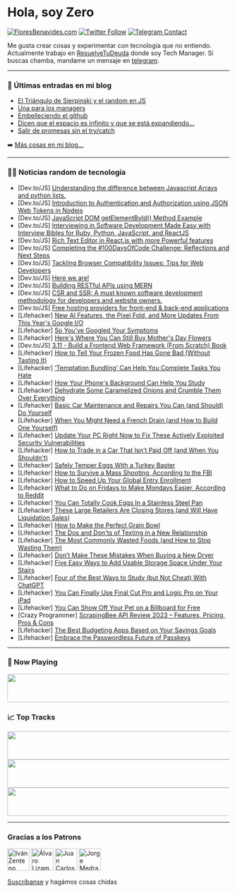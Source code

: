 # Hola, soy Zero

[![FloresBenavides.com](https://img.shields.io/website?down_message=oops&label=MiBlog&style=for-the-badge&up_message=online&url=https%3A%2F%2Ffloresbenavides.com)](https://floresbenavides.com) [![Twitter Follow](https://img.shields.io/twitter/follow/ZeroDragon?color=%231DA1F2&label=Follow&logo=twitter&logoColor=ffffff&style=for-the-badge)](https://twitter.com/zerodragon) [![Telegram Contact](https://img.shields.io/badge/escr%C3%ADbeme-ZeroDragon-%2326A5E4?style=for-the-badge&logo=telegram)](https://t.me/zerodragon)

Me gusta crear cosas y experimentar con tecnología que no entiendo.
Actualmente trabajo en [ResuelveTuDeuda](http://github.com/resuelve) donde soy Tech Manager.
Si buscas chamba, mandame un mensaje en [telegram](https://t.me/zerodragon).

---

### 📕 Últimas entradas en mi blog
<!-- BLOG-POST-LIST:START -->
- [El Triángulo de Sierpinski y el random en JS](https://floresbenavides.com/el-triangulo-de-sierpinski-y-el-random-en-js/)
- [Una para los managers](https://floresbenavides.com/una-para-los-managers/)
- [Embelleciendo el github](https://floresbenavides.com/embelleciendo-el-github/)
- [Dicen que el espacio es infinito y que se está expandiendo…](https://floresbenavides.com/dicen-que-el-espacio-es-infinito-y-que-se-esta-expandiendo/)
- [Salir de promesas sin el try/catch](https://floresbenavides.com/salir-de-promesas-sin-el-try-catch/)
<!-- BLOG-POST-LIST:END -->

➡️ [Más cosas en mi blog...](https://floresbenavides.com)

---

### 👨‍💻 Noticias random de tecnología
<!-- TECH-POSTS:START -->
- [Dev.to/JS] [Understanding the difference between Javascript Arrays and python lists.](https://dev.to/teekentx/understanding-the-difference-between-javascript-arrays-and-python-lists-5ci9)
- [Dev.to/JS] [Introduction to Authentication and Authorization using JSON Web Tokens in Nodejs](https://dev.to/tonieng/introduction-to-authentication-and-authorization-using-json-web-tokens-in-nodejs-p4a)
- [Dev.to/JS] [JavaScript DOM getElementById&lpar;&rpar; Method Example](https://dev.to/webvees/javascript-dom-getelementbyid-method-example-1l08)
- [Dev.to/JS] [Interviewing in Software Development Made Easy with Interview Bibles for Ruby, Python, JavaScript, and ReactJS](https://dev.to/nezirzahirovic/interviewing-in-software-development-made-easy-with-interview-bibles-for-ruby-python-javascript-and-reactjs-4al3)
- [Dev.to/JS] [Rich Text Editor in React.js with more Powerful features](https://dev.to/johnbabu021/rich-text-editor-in-reactjs-with-more-powerful-features-1oil)
- [Dev.to/JS] [Completing the #100DaysOfCode Challenge: Reflections and Next Steps](https://dev.to/arashjangali/completing-the-100daysofcode-challenge-reflections-and-next-steps-5cc4)
- [Dev.to/JS] [Tackling Browser Compatibility Issues: Tips for Web Developers](https://dev.to/tracy4code/tackling-browser-compatibility-issues-tips-for-web-developers-19lk)
- [Dev.to/JS] [Here we are!](https://dev.to/iosonoagenda/here-we-are-4lm4)
- [Dev.to/JS] [Building RESTful APIs using MERN](https://dev.to/alimalim77/building-restful-apis-using-mern-4pn9)
- [Dev.to/JS] [CSR and SSR: A must known software development methodology for developers and website owners.](https://dev.to/miracool/csr-and-ssr-a-must-known-software-development-methodology-for-developers-and-website-owners-13pc)
- [Dev.to/JS] [Free hosting providers for front-end &amp; back-end applications](https://dev.to/richixaws/free-hosting-providers-for-front-end-back-end-applications-b3f)
- [Lifehacker] [New AI Features, the Pixel Fold, and More Updates From This Year&#39;s Google I/O](https://lifehacker.com/new-ai-features-the-pixel-fold-and-more-updates-from-1850424583)
- [Lifehacker] [So You&#39;ve Googled Your Symptoms](https://lifehacker.com/so-youve-googled-your-symptoms-1850423805)
- [Lifehacker] [Here&#39;s Where You Can Still Buy Mother&#39;s Day Flowers](https://lifehacker.com/where-to-buy-last-minute-mothers-day-flowers-1825831926)
- [Dev.to/JS] [3.11 - Build a Frontend Web Framework &lpar;From Scratch&rpar; Book](https://dev.to/codingcatdev/311-build-a-frontend-web-framework-from-scratch-book-3405)
- [Lifehacker] [How to Tell Your Frozen Food Has Gone Bad &lpar;Without Tasting It&rpar;](https://lifehacker.com/how-to-tell-your-frozen-food-has-gone-bad-without-tast-1850424342)
- [Lifehacker] [‘Temptation Bundling’ Can Help You Complete Tasks You Hate](https://lifehacker.com/temptation-bundling-can-help-you-complete-tasks-you-h-1850424500)
- [Lifehacker] [How Your Phone&#39;s Background Can Help You Study](https://lifehacker.com/how-your-phones-background-can-help-you-study-1850424491)
- [Lifehacker] [Dehydrate Some Caramelized Onions and Crumble Them Over Everything](https://lifehacker.com/dehydrate-some-caramelized-onions-and-crumble-them-over-1850424677)
- [Lifehacker] [Basic Car Maintenance and Repairs You Can &lpar;and Should&rpar; Do Yourself](https://lifehacker.com/basic-car-maintenance-and-repairs-you-can-and-should-1850422201)
- [Lifehacker] [When You Might Need a French Drain &lpar;and How to Build One Yourself&rpar;](https://lifehacker.com/when-you-might-need-a-french-drain-and-how-to-build-on-1850421942)
- [Lifehacker] [Update Your PC Right Now to Fix These Actively Exploited Security Vulnerabilities](https://lifehacker.com/update-your-pc-right-now-to-fix-these-actively-exploite-1850423910)
- [Lifehacker] [How to Trade in a Car That Isn&#39;t Paid Off &lpar;and When You Shouldn&#39;t&rpar;](https://lifehacker.com/how-to-trade-in-a-car-that-isnt-paid-off-and-when-you-1850420830)
- [Lifehacker] [Safely Temper Eggs With a Turkey Baster](https://lifehacker.com/safely-temper-eggs-with-a-turkey-baster-1850420840)
- [Lifehacker] [How to Survive a Mass Shooting, According to the FBI](https://lifehacker.com/how-to-survive-a-mass-shooting-according-to-the-fbi-1850421431)
- [Lifehacker] [How to Speed Up Your Global Entry Enrollment](https://lifehacker.com/how-to-speed-up-your-global-entry-enrollment-1850422313)
- [Lifehacker] [What to Do on Fridays to Make Mondays Easier, According to Reddit](https://lifehacker.com/what-to-do-on-fridays-to-make-mondays-easier-according-1850420777)
- [Lifehacker] [You Can Totally Cook Eggs In a Stainless Steel Pan](https://lifehacker.com/you-can-totally-cook-eggs-in-a-stainless-steel-pan-1850421285)
- [Lifehacker] [These Large Retailers Are Closing Stores &lpar;and Will Have Liquidation Sales&rpar;](https://lifehacker.com/these-large-retailers-are-closing-stores-and-will-have-1850420690)
- [Lifehacker] [How to Make the Perfect Grain Bowl](https://lifehacker.com/how-to-make-the-perfect-grain-bowl-1850419426)
- [Lifehacker] [The Dos and Don&#39;ts of Texting in a New Relationship](https://lifehacker.com/the-dos-and-donts-of-texting-in-a-new-relationship-1850355096)
- [Lifehacker] [The Most Commonly Wasted Foods &lpar;and How to Stop Wasting Them&rpar;](https://lifehacker.com/the-most-commonly-wasted-foods-and-how-to-stop-wasting-1850359331)
- [Lifehacker] [Don’t Make These Mistakes When Buying a New Dryer](https://lifehacker.com/don-t-make-these-mistakes-when-buying-a-new-dryer-1850368737)
- [Lifehacker] [Five Easy Ways to Add Usable Storage Space Under Your Stairs](https://lifehacker.com/five-easy-ways-to-add-usable-storage-space-under-your-s-1850419374)
- [Lifehacker] [Four of the Best Ways to Study &lpar;but Not Cheat&rpar; With ChatGPT](https://lifehacker.com/four-of-the-best-ways-to-study-but-not-cheat-with-cha-1850419522)
- [Lifehacker] [You Can Finally Use Final Cut Pro and Logic Pro on Your iPad](https://lifehacker.com/you-can-finally-use-final-cut-pro-and-logic-pro-on-your-1850418917)
- [Lifehacker] [You Can Show Off Your Pet on a Billboard for Free](https://lifehacker.com/you-can-show-off-your-pet-on-a-billboard-for-free-1850419296)
- [Crazy Programmer] [ScrapingBee API Review 2023 – Features, Pricing, Pros &amp; Cons](https://www.thecrazyprogrammer.com/2023/05/scrapingbee-review.html)
- [Lifehacker] [The Best Budgeting Apps Based on Your Savings Goals](https://lifehacker.com/the-best-budgeting-apps-based-on-your-savings-goals-1850419365)
- [Lifehacker] [Embrace the Passwordless Future of Passkeys](https://lifehacker.com/embrace-the-passwordless-future-of-passkeys-1850418024)<!-- TECH-POSTS:END -->

---

### 🎵 Now Playing
<a href="https://spotify-now-playing-dun.vercel.app/now-playing?open"><img src="https://spotify-now-playing-dun.vercel.app/now-playing" width="540" height="64"></a>

### 📈 Top Tracks
<a href="https://spotify-now-playing-dun.vercel.app/top-tracks?i=1&open"><img src="https://spotify-now-playing-dun.vercel.app/top-tracks?i=1" width="540" height="64"></a>
<a href="https://spotify-now-playing-dun.vercel.app/top-tracks?i=2&open"><img src="https://spotify-now-playing-dun.vercel.app/top-tracks?i=2" width="540" height="64"></a>
<a href="https://spotify-now-playing-dun.vercel.app/top-tracks?i=3&open"><img src="https://spotify-now-playing-dun.vercel.app/top-tracks?i=3" width="540" height="64"></a>

---

### Gracias a los Patrons
[<img src="https://avatars.githubusercontent.com/u/243380?v=4" alt="Iván Zenteno" width="50px">](https://github.com/k001) [<img src="https://avatars.githubusercontent.com/u/19955639?v=4" alt="Álvaro Lizama" width="50px">](https://github.com/alvarolizama) [<img src="https://avatars.githubusercontent.com/u/2718753?v=4" alt="Juan Carlos Ruiz" width="50px">](https://github.com/JuanCrg90) [<img src="https://avatars.githubusercontent.com/u/37025?v=4" alt="Jorge Medrano" width="50px">](https://github.com/h1pp1e) 

[Suscríbanse](https://www.patreon.com/zerodragon) y hagámos cosas chidas

